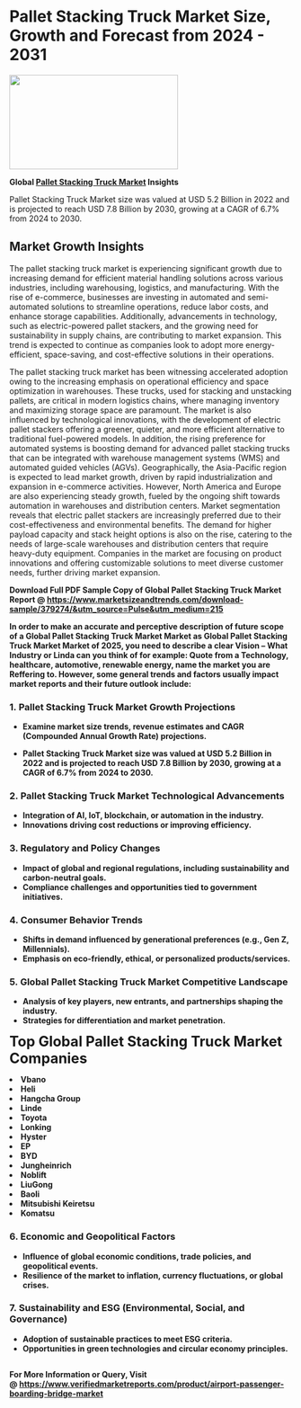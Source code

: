 <H1>Pallet Stacking Truck Market Size, Growth and Forecast from 2024 - 2031</H1><img class="aligncenter size-medium wp-image-584254" src="https://thirdeyenews.in/wp-content/uploads/2024/09/Global-Market-Research-300x168.jpeg" alt="" width="300" height="168" /><p><strong>Global&nbsp;<a href="https://www.marketsizeandtrends.com/download-sample/379274/&amp;utm_source=Pulse&amp;utm_medium=215">Pallet Stacking Truck Market</a> Insights</strong></p><p>Pallet Stacking Truck Market size was valued at USD 5.2 Billion in 2022 and is projected to reach USD 7.8 Billion by 2030, growing at a CAGR of 6.7% from 2024 to 2030.</p><p><h2>Market Growth Insights</h2> <p>The pallet stacking truck market is experiencing significant growth due to increasing demand for efficient material handling solutions across various industries, including warehousing, logistics, and manufacturing. With the rise of e-commerce, businesses are investing in automated and semi-automated solutions to streamline operations, reduce labor costs, and enhance storage capabilities. Additionally, advancements in technology, such as electric-powered pallet stackers, and the growing need for sustainability in supply chains, are contributing to market expansion. This trend is expected to continue as companies look to adopt more energy-efficient, space-saving, and cost-effective solutions in their operations.</p> <p><strong></strong></p> <p>The pallet stacking truck market has been witnessing accelerated adoption owing to the increasing emphasis on operational efficiency and space optimization in warehouses. These trucks, used for stacking and unstacking pallets, are critical in modern logistics chains, where managing inventory and maximizing storage space are paramount. The market is also influenced by technological innovations, with the development of electric pallet stackers offering a greener, quieter, and more efficient alternative to traditional fuel-powered models. In addition, the rising preference for automated systems is boosting demand for advanced pallet stacking trucks that can be integrated with warehouse management systems (WMS) and automated guided vehicles (AGVs). Geographically, the Asia-Pacific region is expected to lead market growth, driven by rapid industrialization and expansion in e-commerce activities. However, North America and Europe are also experiencing steady growth, fueled by the ongoing shift towards automation in warehouses and distribution centers. Market segmentation reveals that electric pallet stackers are increasingly preferred due to their cost-effectiveness and environmental benefits. The demand for higher payload capacity and stack height options is also on the rise, catering to the needs of large-scale warehouses and distribution centers that require heavy-duty equipment. Companies in the market are focusing on product innovations and offering customizable solutions to meet diverse customer needs, further driving market expansion. <p><strong></p><p><span class=""><strong>Download Full PDF Sample Copy of Global Pallet Stacking Truck Market Report</strong> @ <a href="https://www.marketsizeandtrends.com/download-sample/379274/&amp;utm_source=Pulse&amp;utm_medium=215" target="_blank">https://www.marketsizeandtrends.com/download-sample/379274/&amp;utm_source=Pulse&amp;utm_medium=215</a></span></p><p>In order to make an accurate and perceptive description of future scope of a Global&nbsp;Pallet Stacking Truck Market Market as Global&nbsp;Pallet Stacking Truck Market Market of 2025, you need to describe a clear Vision &ndash; What Industry or Linda can you think of for example: Quote from a Technology, healthcare, automotive, renewable energy, name the market you are Reffering to. However, some general trends and factors usually impact market reports and their future outlook include:</p><h3>1.&nbsp;<strong>Pallet Stacking Truck Market Growth Projections</strong></h3><ul><li>Examine market size trends, revenue estimates and CAGR (Compounded Annual Growth Rate) projections.</li><li><p>Pallet Stacking Truck Market size was valued at USD 5.2 Billion in 2022 and is projected to reach USD 7.8 Billion by 2030, growing at a CAGR of 6.7% from 2024 to 2030.</p></li></ul><h3>2.&nbsp;<strong>Pallet Stacking Truck Market Technological Advancements</strong></h3><ul><li>Integration of AI, IoT, blockchain, or automation in the industry.</li><li>Innovations driving cost reductions or improving efficiency.</li></ul><h3>3.&nbsp;<strong>Regulatory and Policy Changes</strong></h3><ul><li>Impact of global and regional regulations, including sustainability and carbon-neutral goals.</li><li>Compliance challenges and opportunities tied to government initiatives.</li></ul><h3>4.&nbsp;<strong>Consumer Behavior Trends</strong></h3><ul><li>Shifts in demand influenced by generational preferences (e.g., Gen Z, Millennials).</li><li>Emphasis on eco-friendly, ethical, or personalized products/services.</li></ul><h3>5.&nbsp;<strong>Global Pallet Stacking Truck Market Competitive Landscape</strong></h3><ul><li>Analysis of key players, new entrants, and partnerships shaping the industry.</li><li>Strategies for differentiation and market penetration.</li></ul><p data-pm-slice="1 1 []"><span style="color: inherit; font-family: inherit; font-size: 25px;">Top Global Pallet Stacking Truck Market Companies</span></p><div class="" data-test-id=""><p><li>Vbano</li><li> Heli</li><li> Hangcha Group</li><li> Linde</li><li> Toyota</li><li> Lonking</li><li> Hyster</li><li> EP</li><li> BYD</li><li> Jungheinrich</li><li> Noblift</li><li> LiuGong</li><li> Baoli</li><li> Mitsubishi Keiretsu</li><li> Komatsu</li></p></div><h3>6.&nbsp;<strong>Economic and Geopolitical Factors</strong></h3><ul><li>Influence of global economic conditions, trade policies, and geopolitical events.</li><li>Resilience of the market to inflation, currency fluctuations, or global crises.</li></ul><h3>7.&nbsp;<strong>Sustainability and ESG (Environmental, Social, and Governance)</strong></h3><ul><li>Adoption of sustainable practices to meet ESG criteria.</li><li>Opportunities in green technologies and circular economy principles.</li></ul><h2><strong style="font-size: 14px;">For More Information or Query, Visit @&nbsp;</strong><a style="background-color: #ffffff; font-size: 14px;" href="https://www.marketsizeandtrends.com/report/pallet-stacking-truck-market/" target="_blank">https://www.verifiedmarketreports.com/product/airport-passenger-boarding-bridge-market</a></h2>
